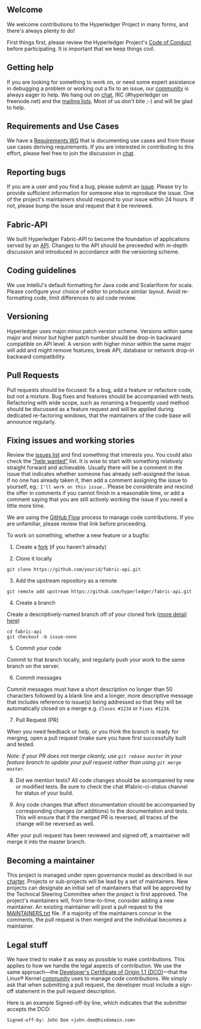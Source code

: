 ## Welcome

We welcome contributions to the Hyperledger Project in many forms, and there's always plenty to do!

First things first, please review the Hyperledger Project's [Code of Conduct](https://github.com/hyperledger/hyperledger/wiki/Hyperledger-Project-Code-of-Conduct) before participating. It is important that we keep things civil.

## Getting help
If you are looking for something to work on, or need some expert assistance in debugging a problem or working out a fix to an issue, our [community](https://www.hyperledger.org/community) is always eager to help. We hang out on [chat](https://chat.hyperledger.org/), IRC (#hyperledger on freenode.net) and the [mailing lists](http://lists.hyperledger.org/). Most of us don't bite ;-) and will be glad to help.

## Requirements and Use Cases
We have a [Requirements WG](https://github.com/hyperledger/hyperledger/wiki/Requirements-WG) that is documenting use cases and from those use cases deriving requirements. If you are interested in contributing to this effort, please feel free to join the discussion in [chat](https://chat.hyperledger.org/channel/requirements).

## Reporting bugs
If you are a user and you find a bug, please submit an [issue](https://github.com/hyperledger/fabric-api/issues). Please try to provide sufficient information for someone else to reproduce the issue. One of the project's maintainers should respond to your issue within 24 hours. If not, please bump the issue and request that it be reviewed.

## Fabric-API
We built Hyperledger Fabric-API to become the foundation of applications served by an [API](api.md). Changes to the API should be preceeded with in-depth discussion and introduced in accordance with the versioning scheme.

## Coding guidelines
We use IntelliJ's default formatting for Java code and Scalariform for scala. Please configure your choice of editor to produce similar layout. Avoid re-formatting code, limit differences to aid code review.

## Versioning
Hyperledger uses major.minor.patch version scheme. Versions within same major and minor but higher patch number should be drop-in backward compatible on API level. A version with higher minor within the same major will add and might remove features, break API, database or network drop-in backward compatibility.

## Pull Requests
Pull requests should be focused: fix a bug, add a feature or refactore code, but not a mixture.  Bug fixes and features should be accompanied with tests. Refactoring with wide scope, such as renaming a frequently used method should be discussed as a feature request and will be applied during dedicated re-factoring windows, that the maintainers of the code base will announce regularly.

## Fixing issues and working stories
Review the [issues list](https://github.com/hyperledger/fabric-api/issues) and find something that interests you. You could also check the ["help wanted"](https://github.com/hyperledger/fabric-api/issues?q=is%3Aissue+is%3Aopen+label%3A%22help+wanted%22) list. It is wise to start with something relatively straight forward and achievable. Usually there will be a comment in the issue that indicates whether someone has already self-assigned the issue. If no one has already taken it, then add a comment assigning the issue to yourself, eg.: ```I'll work on this issue.```. Please be considerate and rescind the offer in comments if you cannot finish in a reasonable time, or add a comment saying that you are still actively working the issue if you need a little more time.

We are using the [GitHub Flow](https://guides.github.com/introduction/flow/) process to manage code contributions. If you are unfamiliar, please review that link before proceeding.

To work on something, whether a new feature or a bugfix:
  1. Create a [fork](https://help.github.com/articles/fork-a-repo/) (if you haven't already)

  2. Clone it locally
  ```
  git clone https://github.com/yourid/fabric-api.git
  ```
  3. Add the upstream repository as a remote
  ```
  git remote add upstream https://github.com/hyperledger/fabric-api.git
  ```
  4. Create a branch

  Create a descriptively-named branch off of your cloned fork ([more detail here](https://help.github.com/articles/syncing-a-fork/))
  ```
  cd fabric-api
  git checkout -b issue-nnnn
  ```
  5. Commit your code

  Commit to that branch locally, and regularly push your work to the same branch on the server.

  6. Commit messages

  Commit messages must have a short description no longer than 50 characters followed by a blank line and a longer, more descriptive message that includes reference to issue(s) being addressed so that they will be automatically closed on a merge e.g. ```Closes #1234``` or ```Fixes #1234```.

  7. Pull Request (PR)

  When you need feedback or help, or you think the branch is ready for merging, open a pull request (make sure you have first successfully built and tested.

   _Note: if your PR does not merge cleanly, use ```git rebase master``` in your feature branch to update your pull request rather than using ```git merge master```_.

  8. Did we mention tests? All code changes should be accompanied by new or modified tests. Be sure to check the chat #fabric-ci-status channel for status of your build.

  9. Any code changes that affect documentation should be accompanied by corresponding changes (or additions) to the documentation and tests. This will ensure that if the merged PR is reversed, all traces of the change will be reversed as well.

After your pull request has been reviewed and signed off, a maintainer will merge it into the master branch.

## Becoming a maintainer
This project is managed under open governance model as described in our  [charter](https://www.hyperledger.org/about/charter). Projects or sub-projects will be lead by a set of maintainers. New projects can designate an initial set of maintainers that will be approved by the Technical Steering Committee when the project is first approved. The project's maintainers will, from time-to-time, consider adding a new maintainer. An existing maintainer will post a pull request to the [MAINTAINERS.txt](https://github.com/hyperledger/fabric-api/blob/master/MAINTAINERS.txt) file. If a majority of the maintainers concur in the comments, the pull request is then merged and the individual becomes a maintainer.

## Legal stuff
We have tried to make it as easy as possible to make contributions. This applies to how we handle the legal aspects of contribution. We use the same approach&mdash;the [Developer's Certificate of Origin 1.1 (DCO)](http://developercertificate.org/)&mdash;that the Linux&reg; Kernel [community](http://elinux.org/Developer_Certificate_Of_Origin) uses to manage code contributions.
We simply ask that when submitting a pull request, the developer must include a sign-off statement in the pull request description.

Here is an example Signed-off-by line, which indicates that the submitter accepts the DCO:

```
Signed-off-by: John Doe <john.doe@hisdomain.com>
```
